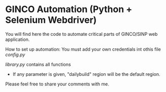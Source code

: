 # GINCO Automation (Python + Selenium Webdriver) 

You will find here the code to automate critical parts of GINCO/SINP web application.

How to set up automation: 
You must add your own credentials int othis file _config.py_


_library.py_ contains all functions 

* If any parameter is given, "dailybuild" region will be the default region.  

Please feel free to share your comments with me. 




